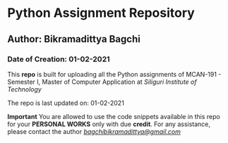 # Python Assignment Repository
## Author: Bikramadittya Bagchi
### Date of Creation: 01-02-2021

This **repo** is built for uploading all the Python assignments of MCAN-191 - Semester I, Master of Computer Application at *Siliguri Institute of Technology*

The repo is last updated on: 01-02-2021

**Important**
You are allowed to use the code snippets available in this repo for your **PERSONAL WORKS** only with due **credit**.
For any assistance, please contact the author *bagchibikramadittya@gmail.com*
